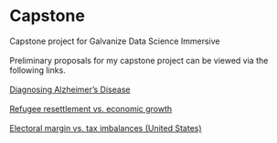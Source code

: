 # Capstone
Capstone project for Galvanize Data Science Immersive<br><br>
Preliminary proposals for my capstone project can be viewed via the following links.<br><br>
<a href="https://github.com/mattslaven/capstone/blob/master/Project1.md">Diagnosing Alzheimer’s Disease</a><br><br>
<a href="https://github.com/mattslaven/capstone/blob/master/Project2.md">Refugee resettlement vs. economic growth</a><br><br>
<a href="https://github.com/mattslaven/capstone/blob/master/Project3.md">Electoral margin vs. tax imbalances (United States)</a><br><br>
